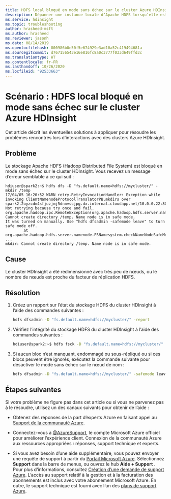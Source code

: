 ```yaml
---
title: HDFS local bloqué en mode sans échec sur le cluster Azure HDInsight
description: Dépanner une instance locale d’Apache HDFS lorsqu’elle est bloquée en mode sans échec sur un cluster Apache dans Azure HDInsight
ms.service: hdinsight
ms.topic: troubleshooting
author: hrasheed-msft
ms.author: hrasheed
ms.reviewer: jasonh
ms.date: 08/14/2019
ms.openlocfilehash: 800986b0e50f5e674929e3ad10a52c419494681a
ms.sourcegitcommit: d767156543e16e816fc8a0c3777f033d649ffd3c
ms.translationtype: HT
ms.contentlocale: fr-FR
ms.lasthandoff: 10/26/2020
ms.locfileid: "92533663"
---
```

# <a name="scenario-local-hdfs-stuck-in-safe-mode-on-azure-hdinsight-cluster"></a>Scénario : HDFS local bloqué en mode sans échec sur le cluster Azure HDInsight

Cet article décrit les éventuelles solutions à appliquer pour résoudre les problèmes rencontrés lors d’interactions avec des clusters Azure HDInsight.

## <a name="issue"></a>Problème

Le stockage Apache HDFS (Hadoop Distributed File System) est bloqué en mode sans échec sur le cluster HDInsight. Vous recevez un message d’erreur semblable à ce qui suit :

```output
hdiuser@spark2:~$ hdfs dfs -D "fs.default.name=hdfs://mycluster/" -mkdir /temp
17/04/05 16:20:52 WARN retry.RetryInvocationHandler: Exception while invoking ClientNamenodeProtocolTranslatorPB.mkdirs over spark2.2oyzcdm4sfjuzjmj5dnmvscjpg.dx.internal.cloudapp.net/10.0.0.22:8020. Not retrying because try once and fail.
org.apache.hadoop.ipc.RemoteException(org.apache.hadoop.hdfs.server.namenode.SafeModeException): Cannot create directory /temp. Name node is in safe mode.
It was turned on manually. Use "hdfs dfsadmin -safemode leave" to turn safe mode off.
        at org.apache.hadoop.hdfs.server.namenode.FSNamesystem.checkNameNodeSafeMode(FSNamesystem.java:1359)
...
mkdir: Cannot create directory /temp. Name node is in safe mode.
```

## <a name="cause"></a>Cause

Le cluster HDInsight a été redimensionné avec très peu de nœuds, ou le nombre de nœuds est proche du facteur de réplication HDFS.

## <a name="resolution"></a>Résolution

1. Créez un rapport sur l’état du stockage HDFS du cluster HDInsight à l’aide des commandes suivantes :

    ```bash
    hdfs dfsadmin -D "fs.default.name=hdfs://mycluster/" -report
    ```

1. Vérifiez l’intégrité du stockage HDFS du cluster HDInsight à l’aide des commandes suivantes :

    ```bash
    hdiuser@spark2:~$ hdfs fsck -D "fs.default.name=hdfs://mycluster/" /
    ```

1. Si aucun bloc n’est manquant, endommagé ou sous-répliqué ou si ces blocs peuvent être ignorés, exécutez la commande suivante pour désactiver le mode sans échec sur le nœud de nom :

    ```bash
    hdfs dfsadmin -D "fs.default.name=hdfs://mycluster/" -safemode leave
    ```

## <a name="next-steps"></a>Étapes suivantes

Si votre problème ne figure pas dans cet article ou si vous ne parvenez pas à le résoudre, utilisez un des canaux suivants pour obtenir de l’aide :

* Obtenez des réponses de la part d’experts Azure en faisant appel au [Support de la communauté Azure](https://azure.microsoft.com/support/community/).

* Connectez-vous à [@AzureSupport](https://twitter.com/azuresupport), le compte Microsoft Azure officiel pour améliorer l’expérience client. Connexion de la communauté Azure aux ressources appropriées : réponses, support technique et experts.

* Si vous avez besoin d’une aide supplémentaire, vous pouvez envoyer une requête de support à partir du [Portail Microsoft Azure](https://portal.azure.com/?#blade/Microsoft_Azure_Support/HelpAndSupportBlade/). Sélectionnez **Support** dans la barre de menus, ou ouvrez le hub **Aide + Support** . Pour plus d’informations, consultez [Création d’une demande de support Azure](../../azure-portal/supportability/how-to-create-azure-support-request.md). L’accès au support relatif à la gestion et à la facturation des abonnements est inclus avec votre abonnement Microsoft Azure. En outre, le support technique est fourni avec l’un des [plans de support Azure](https://azure.microsoft.com/support/plans/).